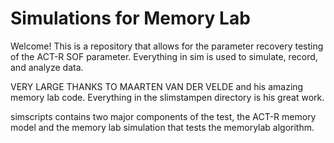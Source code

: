 # Simulations for Memory Lab

Welcome! This is a repository that allows for the parameter recovery testing of the ACT-R SOF parameter. Everything in sim is used to simulate, record, and analyze data.

VERY LARGE THANKS TO MAARTEN VAN DER VELDE and his amazing memory lab code. Everything in the slimstampen directory is his great work.

simscripts contains two major components of the test, the ACT-R memory model and the memory lab simulation that tests the memorylab algorithm.